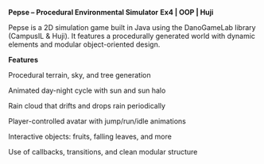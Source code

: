 **Pepse – Procedural Environmental Simulator**
**Ex4 | OOP | Huji**

Pepse is a 2D simulation game built in Java using the DanoGameLab library (CampusIL & Huji).
It features a procedurally generated world with dynamic elements and modular object-oriented design.

**Features**

Procedural terrain, sky, and tree generation

Animated day-night cycle with sun and sun halo

Rain cloud that drifts and drops rain periodically

Player-controlled avatar with jump/run/idle animations

Interactive objects: fruits, falling leaves, and more

Use of callbacks, transitions, and clean modular structure
